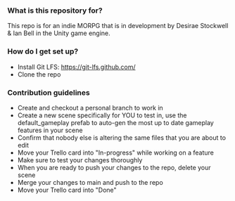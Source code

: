 ### What is this repository for? ###

This repo is for an indie MORPG that is in development by Desirae Stockwell & Ian Bell in the Unity game engine.

### How do I get set up? ###

* Install Git LFS: https://git-lfs.github.com/
* Clone the repo

### Contribution guidelines ###

* Create and checkout a personal branch to work in
* Create a new scene specifically for YOU to test in, use the default_gameplay prefab to auto-gen the most up to date gameplay features in your scene
* Confirm that nobody else is altering the same files that you are about to edit
* Move your Trello card into "In-progress" while working on a feature
* Make sure to test your changes thoroughly
* When you are ready to push your changes to the repo, delete your scene
* Merge your changes to main and push to the repo
* Move your Trello card into "Done"
